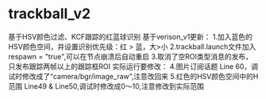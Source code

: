 # trackball_v2
基于HSV颜色过滤、KCF跟踪的红蓝球识别
基于verison_v1更新：
1.加入蓝色的HSV颜色空间，并设置识别优先级：红 > 蓝，大>小
2.trackball.launch文件加入respawn = "true",可以在节点崩溃后自动重启
3.取消了空ROI类型消息的发布，只发布跟踪两帧以上的跟踪框ROI
实际运行要修改：
4.图片订阅话题 Line 60，调试时修改成了“camera/bgr/image_raw”,注意改回来
5.红色的HSV颜色空间中的H范围 Line49 & Line50,调试时修改成0～10,注意修改到实际范围

